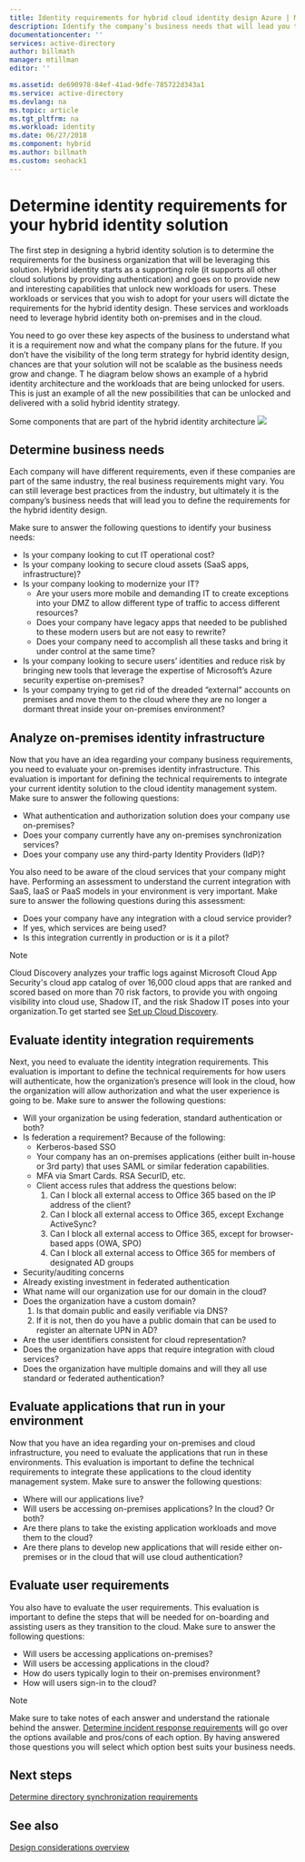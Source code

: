 ```yaml
---
title: Identity requirements for hybrid cloud identity design Azure | Microsoft Docs
description: Identify the company’s business needs that will lead you to define the requirements for the hybrid identity design.
documentationcenter: ''
services: active-directory
author: billmath
manager: mtillman
editor: ''

ms.assetid: de690978-84ef-41ad-9dfe-785722d343a1
ms.service: active-directory
ms.devlang: na
ms.topic: article
ms.tgt_pltfrm: na
ms.workload: identity
ms.date: 06/27/2018
ms.component: hybrid
ms.author: billmath
ms.custom: seohack1
---
```

# Determine identity requirements for your hybrid identity solution
The first step in designing a hybrid identity solution is to determine the requirements for the business organization that will be leveraging this solution.  Hybrid identity starts as a supporting role (it supports all other cloud solutions by providing authentication) and goes on to provide new and interesting capabilities that unlock new workloads for users.  These workloads or services that you wish to adopt for your users will dictate the requirements for the hybrid identity design.  These services and workloads need to leverage hybrid identity both on-premises and in the cloud.  

You need to go over these key aspects of the business to understand what it is a requirement now and what the company plans for the future. If you don’t have the visibility of the long term strategy for hybrid identity design, chances are that your solution will not be scalable as the business needs grow and change.   T he diagram below shows an example of a hybrid identity architecture and the workloads that are being unlocked for users. This is just an example of all the new possibilities that can be unlocked and delivered with a solid hybrid identity strategy. 

Some components that are part of the hybrid identity architecture
![](./media/hybrid-id-design-considerations/hybrid-identity-architechture.png)

## Determine business needs
Each company will have different requirements, even if these companies are part of the same industry, the real business requirements might vary. You can still leverage best practices from the industry, but ultimately it is the company’s business needs that will lead you to define the requirements for the hybrid identity design. 

Make sure to answer the following questions to identify your business needs:

* Is your company looking to cut IT operational cost?
* Is your company looking to secure cloud assets (SaaS apps, infrastructure)?
* Is your company looking to modernize your IT?
  * Are your users more mobile and demanding IT to create exceptions into your DMZ to allow different type of traffic to access different resources?
  * Does your company have legacy apps that needed to be published to these modern users but are not easy to rewrite?
  * Does your company need to accomplish all these tasks and bring it under control at the same time?
* Is your company looking to secure users’ identities and reduce risk by bringing new tools that leverage the expertise of Microsoft’s Azure security expertise on-premises?
* Is your company trying to get rid of the dreaded “external” accounts on premises and move them to the cloud where they are no longer a dormant threat inside your on-premises environment?

## Analyze on-premises identity infrastructure
Now that you have an idea regarding your company business requirements, you need to evaluate your on-premises identity infrastructure. This evaluation is important for defining the technical requirements to integrate your current identity solution to the cloud identity management system. Make sure to answer the following questions:

* What authentication and authorization solution does your company use on-premises? 
* Does your company currently have any on-premises synchronization services?
* Does your company use any third-party Identity Providers (IdP)?

You also need to be aware of the cloud services that your company might have. Performing an assessment to understand the current integration with SaaS, IaaS or PaaS models in your environment is very important. Make sure to answer the following questions during this assessment:

* Does your company have any integration with a cloud service provider?
* If yes, which services are being used?
* Is this integration currently in production or is it a pilot?

> [!NOTE]
> Cloud Discovery analyzes your traffic logs against Microsoft Cloud App Security's cloud app catalog of over 16,000 cloud apps that are ranked and scored based on more than 70 risk factors, to provide you with ongoing visibility into cloud use, Shadow IT, and the risk Shadow IT poses into your organization.To get started see [Set up Cloud Discovery](/cloud-app-security/set-up-cloud-discovery).
> 
> 

## Evaluate identity integration requirements
Next, you need to evaluate the identity integration requirements. This evaluation is important to define the technical requirements for how users will authenticate, how the organization’s presence will look in the cloud, how the organization will allow authorization and what the user experience is going to be. Make sure to answer the following questions:

* Will your organization be using federation, standard authentication or both?
* Is federation a requirement?  Because of the following:
  * Kerberos-based SSO
  * Your company has an on-premises applications (either built in-house or 3rd party) that uses SAML or similar federation capabilities.
  * MFA via Smart Cards. RSA SecurID, etc.
  * Client access rules that address the questions below:
    1. Can I block all external access to Office 365 based on the IP address of the client?
    2. Can I block all external access to Office 365, except Exchange ActiveSync?
    3. Can I block all external access to Office 365, except for browser-based apps (OWA, SPO)
    4. Can I block all external access to Office 365 for members of designated AD groups
* Security/auditing concerns
* Already existing investment in federated authentication
* What name will our organization use for our domain in the cloud?
* Does the organization have a custom domain?
  1. Is that domain public and easily verifiable via DNS?
  2. If it is not, then do you have a public domain that can be used to register an alternate UPN in AD?
* Are the user identifiers consistent for cloud representation? 
* Does the organization have apps that require integration with cloud services?
* Does the organization have multiple domains and will they all use standard or federated authentication?

## Evaluate applications that run in your environment
Now that you have an idea regarding your on-premises and cloud infrastructure, you need to evaluate the applications that run in these environments. This evaluation is important to define the technical requirements to integrate these applications to the cloud identity management system. Make sure to answer the following questions:

* Where will our applications live?
* Will users be accessing on-premises applications?  In the cloud? Or both?
* Are there plans to take the existing application workloads and move them to the cloud?
* Are there plans to develop new applications that will reside either on-premises or in the cloud that will use cloud authentication?

## Evaluate user requirements
You also have to evaluate the user requirements. This evaluation is important to define the steps that will be needed for on-boarding and assisting users as they transition to the cloud. Make sure to answer the following questions:

* Will users be accessing applications on-premises?
* Will users be accessing applications in the cloud?
* How do users typically login to their on-premises environment?
* How will users sign-in to the cloud?

> [!NOTE]
> Make sure to take notes of each answer and understand the rationale behind the answer. [Determine incident response requirements](active-directory-hybrid-identity-design-considerations-incident-response-requirements.md) will go over the options available and pros/cons of each option.  By having answered those questions you will select which option best suits your business needs.
> 
> 

## Next steps
[Determine directory synchronization requirements](active-directory-hybrid-identity-design-considerations-directory-sync-requirements.md)

## See also
[Design considerations overview](active-directory-hybrid-identity-design-considerations-overview.md)

